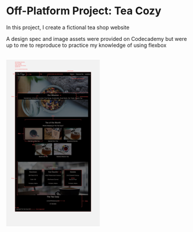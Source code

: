 # Off-Platform Project: Tea Cozy

In this project, I create a fictional tea shop website

A design spec and image assets were provided on Codecademy but were up to me to reproduce to practice my knowledge of using flexbox<br><br>

<img src="/resources/images/img-tea-cozy-redline.jpg" width="50%">

